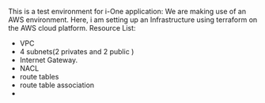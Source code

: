 This is a test environment for i-One application:
We are making use of an AWS environment. Here, i am setting up an Infrastructure using terraform on the AWS cloud platform. 
Resource List:
- VPC
- 4 subnets(2 privates and 2 public )
- Internet Gateway.
- NACL
- route tables
- route table association
- 